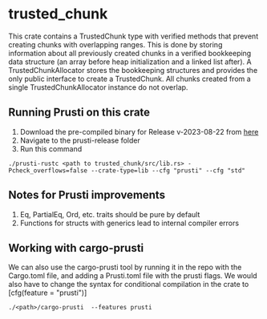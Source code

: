 # trusted_chunk
This crate contains a TrustedChunk type with verified methods that prevent creating chunks with overlapping ranges.
This is done by storing information about all previously created chunks in a verified bookkeeping data structure (an array before heap initialization and a linked list after). A TrustedChunkAllocator stores the bookkeeping structures and provides the only public interface to create a TrustedChunk. All chunks created from a single TrustedChunkAllocator instance do not overlap.

## Running Prusti on this crate
1. Download the pre-compiled binary for Release v-2023-08-22 from [here](https://github.com/viperproject/prusti-dev/releases/)
2. Navigate to the prusti-release folder
3. Run this command 
```
./prusti-rustc <path to trusted_chunk/src/lib.rs> -Pcheck_overflows=false --crate-type=lib --cfg "prusti" --cfg "std"
```

## Notes for Prusti improvements
1. Eq, PartialEq, Ord, etc. traits should be pure by default
2. Functions for structs with generics lead to internal compiler errors

## Working with cargo-prusti
We can also use the cargo-prusti tool by running it in the repo with the Cargo.toml file, and adding a Prusti.toml file with the prusti flags.
We would also have to change the syntax for conditional compilation in the crate to [cfg(feature = "prusti")]
```
./<path>/cargo-prusti  --features prusti
```